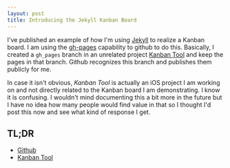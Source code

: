 ```yaml
---
layout: post
title: Introducing the Jekyll Kanban Board
---
```


I've published an example of how I'm using [Jekyll](http://jekyllrb.com) to realize a Kanban board. I am using the [gh-pages](https://help.github.com/articles/creating-project-pages-manually/) capability to github to do this. Basically, I created a ```gh_pages``` branch in an unrelated project [Kanban Tool](https://github.com/FuzzyBearings/Kanban-Tool) and keep the pages in that branch. Github recognizes this branch and publishes them publicly for me.

In case it isn't obvious, _Kanban Tool_ is actually an iOS project I am working on and not directly related to the Kanban board I am demonstrating. I know it is confusing. I wouldn't mind documenting this a bit more in the future but I have no idea how many people would find value in that so I thought I'd post this now and see what kind of response I get.

## TL;DR

- [Github](https://github.com/FuzzyBearings/Kanban-Tool)
- [Kanban Tool](http://fuzzybearings.github.io/Kanban-Tool/index.html)
